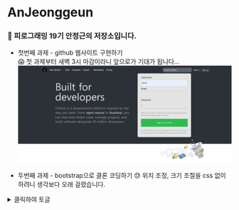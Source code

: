 # AnJeonggeun

### 👋 피로그래밍 19기 안정근의 저장소입니다.

- 첫번째 과제 - github 웹사이트 구현하기  
  😱 첫 과제부터 새벽 3시 마감이라니 앞으로가 기대가 됩니다...
  ![첫번째 과제](assignment1.png)

- 두번째 과제 - bootstrap으로 클론 코딩하기
  😓 위치 조정, 크기 조절을 css 없이 하려니 생각보다 오래 걸렸습니다.
<details>
  <summary>클릭하여 토글</summary>
  
  ![두번째 과제](assignment2.png)
</details>
  

